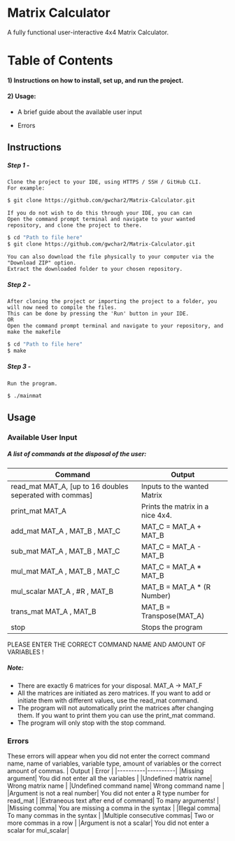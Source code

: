 # Matrix Calculator
 A fully functional user-interactive 4x4 Matrix Calculator.

# Table of Contents
#### 1) Instructions on how to install, set up, and run the project.

#### 2) Usage:
- A brief guide about the available user input

- Errors

## Instructions
##### Step 1 -

    Clone the project to your IDE, using HTTPS / SSH / GitHub CLI.
    For example:
```bash
$ git clone https://github.com/gwchar2/Matrix-Calculator.git
```
    If you do not wish to do this through your IDE, you can can
    Open the command prompt terminal and navigate to your wanted repository, and clone the project to there.
```bash   
$ cd "Path to file here"
$ git clone https://github.com/gwchar2/Matrix-Calculator.git
```  
    
    You can also download the file physically to your computer via the "Download ZIP" option.    
    Extract the downloaded folder to your chosen repository.

##### Step 2 -

    After cloning the project or importing the project to a folder, you will now need to compile the files.
    This can be done by pressing the 'Run' button in your IDE. 
    OR
    Open the command prompt terminal and navigate to your repository, and make the makefile
```bash   
$ cd "Path to file here"
$ make
```   

##### Step 3 -

    Run the program.
```bash   
$ ./mainmat
```            

## Usage  
### Available User Input

##### A list of commands at the disposal of the user:

| Command | Output |
|----------|----------|
| read_mat MAT_A, [up to 16 doubles seperated with commas] | Inputs to the wanted Matrix |
| print_mat MAT_A              |  Prints the matrix in a nice 4x4. |
| add_mat MAT_A , MAT_B , MAT_C    |   MAT_C = MAT_A + MAT_B |
| sub_mat MAT_A , MAT_B , MAT_C    |   MAT_C = MAT_A - MAT_B |
| mul_mat MAT_A , MAT_B , MAT_C    |   MAT_C = MAT_A * MAT_B |
| mul_scalar MAT_A , #R , MAT_B    |   MAT_B = MAT_A * (R Number)    |
| trans_mat MAT_A , MAT_B       |   MAT_B = Transpose(MAT_A)|
| stop                         |   Stops the program |

PLEASE ENTER THE CORRECT COMMAND NAME AND AMOUNT OF VARIABLES ! 
##### Note:
- There are exactly 6 matrices for your disposal. MAT_A -> MAT_F
- All the matrices are initiated as zero matrices. If you want to add or initiate them with different values, use the read_mat command.
- The program will not automatically print the matrices after changing them. If you want to print them you can use the print_mat command.
- The program will only stop with the stop command.

### Errors
These errors will appear when you did not enter the correct command name, name of variables, variable type, amount of variables or the correct amount of commas.
| Output | Error |
|----------|----------|
|Missing argument| You did not enter all the variables |
|Undefined matrix name| Wrong matrix name |
|Undefined command name| Wrong command name |
|Argument is not a real number| You did not enter a R type number for read_mat |
|Extraneous text after end of command| To many arguments! |
|Missing comma| You are missing a comma in the syntax |
|Illegal comma| To many commas in the syntax |
|Multiple consecutive commas| Two or more commas in a row |
|Argument is not a scalar| You did not enter a scalar for mul_scalar|



